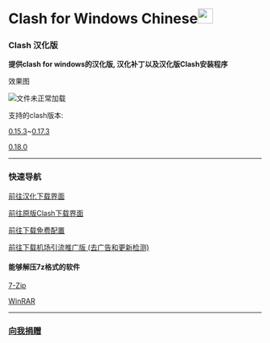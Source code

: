 # Clash for Windows Chinese<img src="https://github.com/ender-zhao/Clash-for-Windows_Chinese/blob/main/image/image_clash.png?raw=true" width="30" height="30">
### Clash 汉化版

**提供clash for windows的汉化版, 汉化补丁以及汉化版Clash安装程序**

效果图

![文件未正常加载](https://github.com/ender-zhao/Clash-for-Windows_Chinese/blob/main/image/Image_Clash_Chinese-0.18.0.png?raw=true)

支持的clash版本: 

[0.15.3](https://github.com/ender-zhao/Clash-for-Windows_Chinese/releases/tag/Clash-V0.15.3_CN-V4)~[0.17.3](https://github.com/ender-zhao/Clash-for-Windows_Chinese/releases/tag/Clash-V0.17.3_CN)

[0.18.0](https://github.com/ender-zhao/Clash-for-Windows_Chinese/releases/tag/Clash-V0.18.0_CN)[](https://raw.githubusercontent.com/ender-zhao/Clash-for-Windows_Chinese/main/chinese_file/Update)[](https://raw.githubusercontent.com/ender-zhao/Clash-for-Windows_Chinese/main/chinese_file/Update-New)

***
### 快速导航
[前往汉化下载界面](https://github.com/ender-zhao/Clash-for-Windows_Chinese/releases)

[前往原版Clash下载界面](https://github.com/Fndroid/clash_for_windows_pkg/releases)

[前往下载免费配置](https://github.com/ender-zhao/Clash_Configuration)

[前往下载机场引流推广版 (去广告和更新检测)](https://github.com/ender-zhao/Clash-for-Windows_Chinese/releases/tag/Clash-custom-made)

#### 能够解压7z格式的软件

[7-Zip](https://www.7-zip.org/)

[WinRAR](https://www.rarlab.com/)

***
### [向我捐赠](https://github.com/ender-zhao/EZc)
